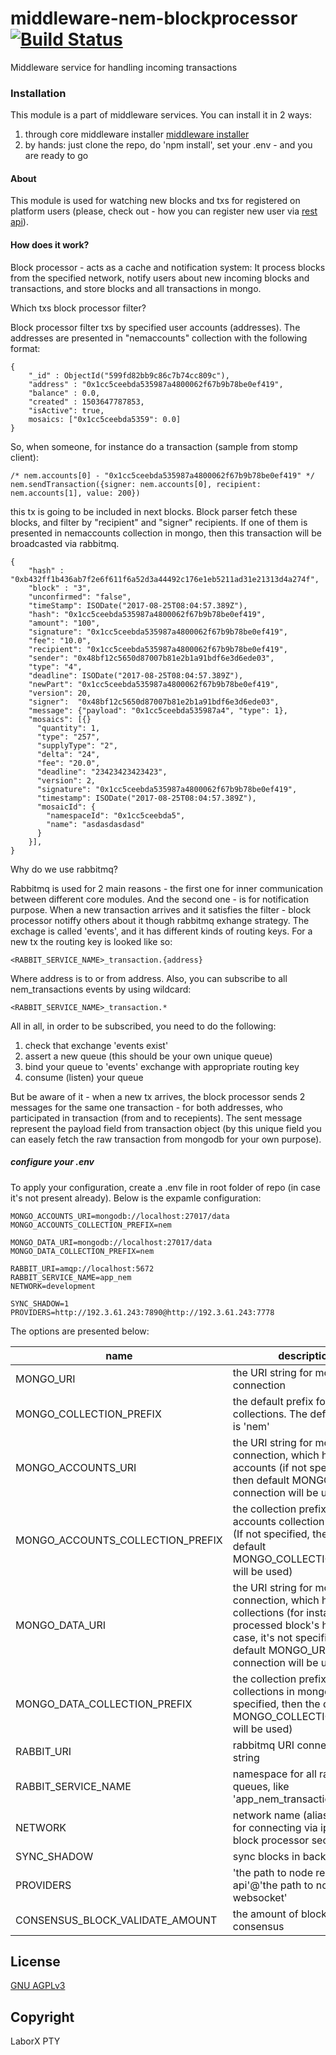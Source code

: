 # middleware-nem-blockprocessor [![Build Status](https://travis-ci.org/ChronoBank/middleware-nem-blockprocessor.svg?branch=master)](https://travis-ci.org/ChronoBank/middleware-nem-blockprocessor)

Middleware service for handling incoming transactions

### Installation

This module is a part of middleware services. You can install it in 2 ways:

1) through core middleware installer  [middleware installer](https://github.com/ChronoBank/middleware)
2) by hands: just clone the repo, do 'npm install', set your .env - and you are ready to go

#### About
This module is used for watching new blocks and txs for registered on platform users (please, check out - how you can register new user via [rest api](https://github.com/ChronoBank/middleware-nem-rest)).


#### How does it work?

Block processor - acts as a cache and notification system: It process blocks
from the specified network, notify users about new incoming blocks and transactions, and store blocks and all transactions in mongo.


Which txs block processor filter?

Block processor filter txs by specified user accounts (addresses). The addresses are presented in "nemaccounts" collection with the following format:
```
{
    "_id" : ObjectId("599fd82bb9c86c7b74cc809c"),
    "address" : "0x1cc5ceebda535987a4800062f67b9b78be0ef419",
    "balance" : 0.0,
    "created" : 1503647787853,
    "isActive": true,
    mosaics: ["0x1cc5ceebda5359": 0.0]
}
```

So, when someone, for instance do a transaction (sample from stomp client):
```
/* nem.accounts[0] - "0x1cc5ceebda535987a4800062f67b9b78be0ef419" */
nem.sendTransaction({signer: nem.accounts[0], recipient: nem.accounts[1], value: 200})
```

this tx is going to be included in next blocks. Block parser fetch these blocks, and filter by "recipient" and "signer" recipients.
If one of them is presented in nemaccounts collection in mongo, then this transaction will be broadcasted via rabbitmq.

```
{
    "hash" : "0xb432ff1b436ab7f2e6f611f6a52d3a44492c176e1eb5211ad31e21313d4a274f",
    "block" : "3",
    "unconfirmed": "false",
    "timeStamp": ISODate("2017-08-25T08:04:57.389Z"),
    "hash": "0x1cc5ceebda535987a4800062f67b9b78be0ef419",
    "amount": "100",
    "signature": "0x1cc5ceebda535987a4800062f67b9b78be0ef419",
    "fee": "10.0",
    "recipient": "0x1cc5ceebda535987a4800062f67b9b78be0ef419",
    "sender": "0x48bf12c5650d87007b81e2b1a91bdf6e3d6ede03",
    "type": "4",
    "deadline": ISODate("2017-08-25T08:04:57.389Z"),
    "newPart": "0x1cc5ceebda535987a4800062f67b9b78be0ef419",
    "version": 20,
    "signer":  "0x48bf12c5650d87007b81e2b1a91bdf6e3d6ede03",
    "message": {"payload": "0x1cc5ceebda535987a4", "type": 1},
    "mosaics": [{}
      "quantity": 1,
      "type": "257",      
      "supplyType": "2",
      "delta": "24",
      "fee": "20.0",
      "deadline": "23423423423423",
      "version": 2,
      "signature": "0x1cc5ceebda535987a4800062f67b9b78be0ef419",
      "timestamp": ISODate("2017-08-25T08:04:57.389Z"),
      "mosaicId": {
        "namespaceId": "0x1cc5ceebda5",
        "name": "asdasdasdasd"
      }
    }],
}
```

Why do we use rabbitmq?


Rabbitmq is used for 2 main reasons - the first one for inner communication between different core modules. And the second one - is for notification purpose. When a new transaction arrives and it satisfies the filter - block processor notiffy others about it though rabbitmq exhange strategy. The exchage is called 'events', and it has different kinds of routing keys. For a new tx the routing key is looked like so:

```
<RABBIT_SERVICE_NAME>_transaction.{address}
```
Where address is to or from address. Also, you can subscribe to all nem_transactions events by using wildcard:
```
<RABBIT_SERVICE_NAME>_transaction.*
```

All in all, in order to be subscribed, you need to do the following:
1) check that exchange 'events exist'
2) assert a new queue (this should be your own unique queue)
3) bind your queue to 'events' exchange with appropriate routing key
4) consume (listen) your queue


But be aware of it - when a new tx arrives, the block processor sends 2 messages for the same one transaction - for both addresses, who participated in transaction (from and to recepients). The sent message represent the payload field from transaction object (by this unique field you can easely fetch the raw transaction from mongodb for your own purpose).



##### сonfigure your .env

To apply your configuration, create a .env file in root folder of repo (in case it's not present already).
Below is the expamle configuration:

```
MONGO_ACCOUNTS_URI=mongodb://localhost:27017/data
MONGO_ACCOUNTS_COLLECTION_PREFIX=nem

MONGO_DATA_URI=mongodb://localhost:27017/data
MONGO_DATA_COLLECTION_PREFIX=nem

RABBIT_URI=amqp://localhost:5672
RABBIT_SERVICE_NAME=app_nem
NETWORK=development

SYNC_SHADOW=1
PROVIDERS=http://192.3.61.243:7890@http://192.3.61.243:7778
```

The options are presented below:

| name | description|
| ------ | ------ |
| MONGO_URI   | the URI string for mongo connection
| MONGO_COLLECTION_PREFIX   | the default prefix for all mongo collections. The default value is 'nem'
| MONGO_ACCOUNTS_URI   | the URI string for mongo connection, which holds users accounts (if not specified, then default MONGO_URI connection will be used)
| MONGO_ACCOUNTS_COLLECTION_PREFIX   | the collection prefix for accounts collection in mongo (If not specified, then the default MONGO_COLLECTION_PREFIX will be used)
| MONGO_DATA_URI   | the URI string for mongo connection, which holds data collections (for instance, processed block's height). In case, it's not specified, then default MONGO_URI connection will be used)
| MONGO_DATA_COLLECTION_PREFIX   | the collection prefix for data collections in mongo (If not specified, then the default MONGO_COLLECTION_PREFIX will be used)
| RABBIT_URI   | rabbitmq URI connection string
| RABBIT_SERVICE_NAME   | namespace for all rabbitmq queues, like 'app_nem_transaction'
| NETWORK   | network name (alias)- is used for connecting via ipc (see block processor section)
| SYNC_SHADOW   | sync blocks in background
| PROVIDERS   | 'the path to node rest api'@'the path to node websocket'
| CONSENSUS_BLOCK_VALIDATE_AMOUNT | the amount of blocks to consensus

License
----
 [GNU AGPLv3](LICENSE)

Copyright
----
LaborX PTY
